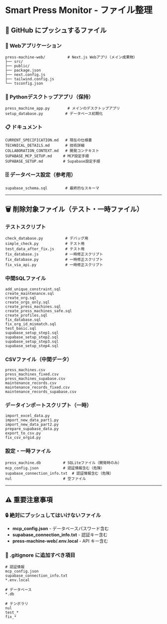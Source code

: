 # Smart Press Monitor - ファイル整理

## 🚀 GitHub にプッシュするファイル

### 📱 Webアプリケーション
```
press-machine-web/          # Next.js Webアプリ（メイン成果物）
├── src/
├── public/
├── package.json
├── next.config.js
├── tailwind.config.js
└── tsconfig.json
```

### 🐍 Pythonデスクトップアプリ（保持）
```
press_machine_app.py        # メインのデスクトップアプリ
setup_database.py          # データベース初期化
```

### 📋 ドキュメント
```
CURRENT_SPECIFICATION.md   # 現在の仕様書
TECHNICAL_DETAILS.md       # 技術詳細
COLLABORATION_CONTEXT.md   # 開発コンテキスト
SUPABASE_MCP_SETUP.md     # MCP設定手順
SUPABASE_SETUP.md         # Supabase設定手順
```

### 🗄️ データベース設定（参考用）
```
supabase_schema.sql        # 最終的なスキーマ
```

---

## 🗑️ 削除対象ファイル（テスト・一時ファイル）

### テストスクリプト
```
check_database.py          # デバッグ用
simple_check.py            # テスト用
test_data_after_fix.js     # テスト用
fix_database.js            # 一時修正スクリプト
fix_database.py            # 一時修正スクリプト
fix_via_api.py             # 一時修正スクリプト
```

### 中間SQLファイル
```
add_unique_constraint.sql
create_maintenance.sql
create_org.sql
create_orgs_only.sql
create_press_machines.sql
create_press_machines_safe.sql
create_profiles.sql
fix_database.sql
fix_org_id_mismatch.sql
test_basic.sql
supabase_setup_step1.sql
supabase_setup_step2.sql
supabase_setup_step3.sql
supabase_setup_step4.sql
```

### CSVファイル（中間データ）
```
press_machines.csv
press_machines_fixed.csv
press_machines_supabase.csv
maintenance_records.csv
maintenance_records_fixed.csv
maintenance_records_supabase.csv
```

### データインポートスクリプト（一時）
```
import_excel_data.py
import_new_data_part1.py
import_new_data_part2.py
prepare_supabase_data.py
export_to_csv.py
fix_csv_orgid.py
```

### 設定・一時ファイル
```
press_machine.db          # SQLiteファイル（開発時のみ）
mcp_config.json           # 認証情報含む（危険）
supabase_connection_info.txt  # 認証情報含む（危険）
nul                       # 空ファイル
```

---

## ⚠️ 重要注意事項

### 🔒 絶対にプッシュしてはいけないファイル
- **mcp_config.json** - データベースパスワード含む
- **supabase_connection_info.txt** - 認証キー含む
- **press-machine-web/.env.local** - API キー含む

### 📝 .gitignore に追加すべき項目
```
# 認証情報
mcp_config.json
supabase_connection_info.txt
*.env.local

# データベース
*.db

# テンポラリ
nul
test_*
fix_*
```